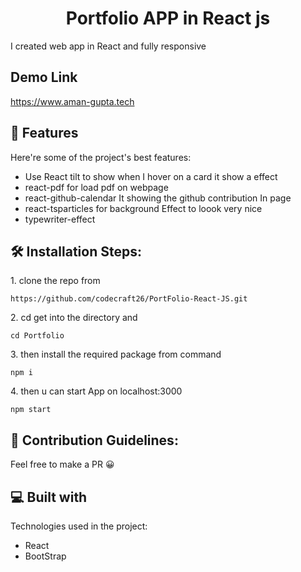 
<h1 align="center" id="title">Portfolio APP in React js</h1>

<p id="description">I created web app in React and fully responsive</p>
<h2>Demo Link</h2>

 https://www.aman-gupta.tech
  
<h2>🧐 Features</h2>

Here're some of the project's best features:

*   Use React tilt to show when I hover on a card it show a effect
*   react-pdf for load pdf on webpage
*   react-github-calendar It showing the github contribution In page
*   react-tsparticles for background Effect to loook very nice
*   typewriter-effect

<h2>🛠️ Installation Steps:</h2>

<p>1. clone the repo from</p>

```
https://github.com/codecraft26/PortFolio-React-JS.git
```

<p>2. cd get into the directory and</p>

```
cd Portfolio
```

<p>3. then install the required package from command</p>

```
npm i 
```

<p>4. then u can start App on localhost:3000</p>

```
npm start 
```

<h2>🍰 Contribution Guidelines:</h2>

Feel free to make a PR 😀

  
  
<h2>💻 Built with</h2>

Technologies used in the project:

*   React
*   BootStrap
